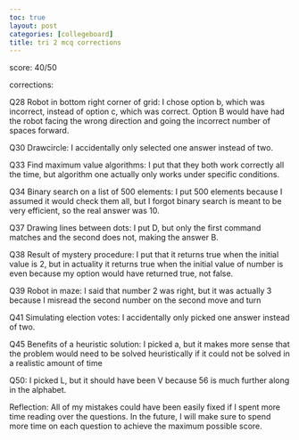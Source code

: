 ```yaml
---
toc: true
layout: post
categories: [collegeboard]
title: tri 2 mcq corrections
---
```


score: 40/50

corrections:

Q28 Robot in bottom right corner of grid: I chose option b, which was incorrect, instead of option c, which was correct. Option B would have had the robot facing the wrong direction and going the incorrect number of spaces forward. 

Q30 Drawcircle: I accidentally only selected one answer instead of two. 

Q33 Find maximum value algorithms: I put that they both work correctly all the time, but algorithm one actually only works under specific conditions.

Q34 Binary search on a list of 500 elements: I put 500 elements because I assumed it would check them all, but I forgot binary search is meant to be very efficient, so the real answer was 10. 

Q37 Drawing lines between dots: I put D, but only the first command matches and the second does not, making the answer B.

Q38 Result of mystery procedure: I put that it returns true when the initial value is 2, but in actuality it returns true when the initial value of number is even because my option would have returned true, not false. 

Q39 Robot in maze: I said that number 2 was right, but it was actually 3 because I misread the second number on the second move and turn

Q41 Simulating election votes: I accidentally only picked one answer instead of two.

Q45 Benefits of a heuristic solution: I picked a, but it makes more sense that the problem would need to be solved heuristically if it could not be solved in a realistic amount of time

Q50: I picked L, but it should have been V because 56 is much further along in the alphabet. 

Reflection: All of my mistakes could have been easily fixed if I spent more time reading over the questions. In the future, I will make sure to spend more time on each question to achieve the maximum possible score. 
